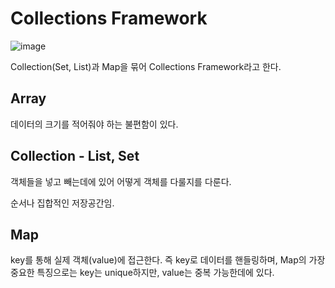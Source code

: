 # Collections Framework

![image](https://user-images.githubusercontent.com/30182987/84563034-8ae0af80-ad93-11ea-994a-556e8fccca40.png)

Collection(Set, List)과 Map을 묶어 Collections Framework라고 한다.



## Array

데이터의 크기를 적어줘야 하는 불편함이 있다.



## Collection - List, Set

객체들을 넣고 빼는데에 있어 어떻게 객체를 다룰지를 다룬다.

순서나 집합적인 저장공간임.



## Map

key를 통해 실제 객체(value)에 접근한다. 즉 key로 데이터를 핸들링하며, Map의 가장 중요한 특징으로는 key는 unique하지만, value는 중복 가능한데에 있다.
